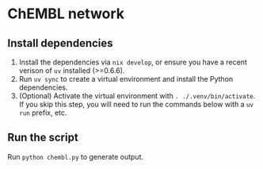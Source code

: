# ChEMBL network

## Install dependencies

1. Install the dependencies via `nix develop`, or ensure you have a recent
   verison of `uv` installed (>=0.6.6).
2. Run `uv sync` to create a virtual environment and install the Python
   dependencies.
3. (Optional) Activate the virtual environment with `. ./.venv/bin/activate`. If
   you skip this step, you will need to run the commands below with a `uv run`
   prefix, etc.

## Run the script

Run `python chembl.py` to generate output.
